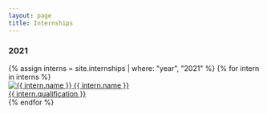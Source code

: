 ```yaml
---
layout: page
title: Internships
---
```

<div class="team-card text-left">
    <h3 class="m-0">2021</h3>
</div>
<div class="row">
    {% assign interns = site.internships | where: "year", "2021" %}
    {% for intern in interns %}
    <div class="col-lg-4 col-md-6 col-sm-6 d-flex">
        <a class="team-card flex-fill team-card-link" href="{{ intern.url }}">
        <img src="/assets/img/interns/{{ intern.thumbnail }}"  alt="{{ intern.name }}" />
        <span class="name">{{ intern.name }}</span>
        <div class="position">{{ intern.qualification }}</div>
        </a>
    </div>
    {% endfor %}          
</div>
